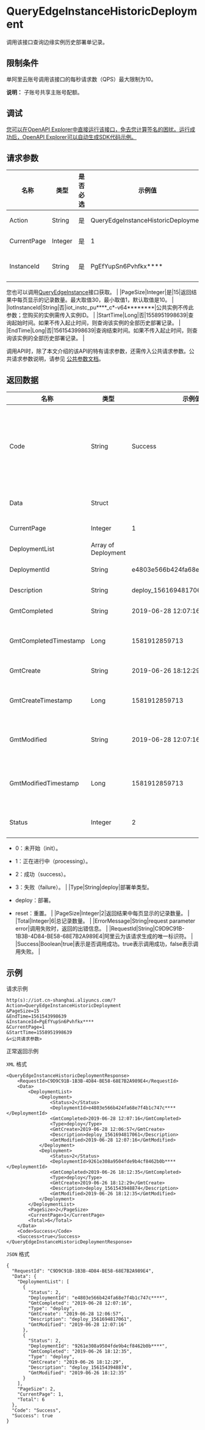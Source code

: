 # QueryEdgeInstanceHistoricDeployment

调用该接口查询边缘实例历史部署单记录。

## 限制条件

单阿里云账号调用该接口的每秒请求数（QPS）最大限制为10。

**说明：** 子账号共享主账号配额。

## 调试

[您可以在OpenAPI Explorer中直接运行该接口，免去您计算签名的困扰。运行成功后，OpenAPI Explorer可以自动生成SDK代码示例。](https://api.aliyun.com/#product=Iot&api=QueryEdgeInstanceHistoricDeployment&type=RPC&version=2018-01-20)

## 请求参数

|名称|类型|是否必选|示例值|描述|
|--|--|----|---|--|
|Action|String|是|QueryEdgeInstanceHistoricDeployment|系统规定参数。取值：QueryEdgeInstanceHistoricDeployment。 |
|CurrentPage|Integer|是|1|从返回结果中的第几页开始显示。最小取值为1。 |
|InstanceId|String|是|PgEfYupSn6Pvhfkx\*\*\*\*|边缘实例ID。在物联网平台控制台的**边缘计算** \> **边缘实例**页面中，鼠标悬浮在目标边缘实例名称上获取ID。

 您也可以调用[QueryEdgeInstance](~~135214~~)接口获取。 |
|PageSize|Integer|是|15|返回结果中每页显示的记录数量。最大取值30，最小取值1，默认取值是10。 |
|IotInstanceId|String|否|iot\_instc\_pu\*\*\*\*\_c\*-v64\*\*\*\*\*\*\*\*|公共实例不传此参数；您购买的实例需传入实例ID。 |
|StartTime|Long|否|1558951998639|查询起始时间。如果不传入起止时间，则查询该实例的全部历史部署记录。 |
|EndTime|Long|否|1561543998639|查询结束时间。如果不传入起止时间，则查询该实例的全部历史部署记录。 |

调用API时，除了本文介绍的该API的特有请求参数，还需传入公共请求参数。公共请求参数说明，请参见 [公共参数文档](~~30561~~)。

## 返回数据

|名称|类型|示例值|描述|
|--|--|---|--|
|Code|String|Success|接口返回码。Success表示成功，其它表示错误码。详情请参见[错误码](~~135200~~)。 |
|Data|Struct| |调用成功时，返回的数据。 |
|CurrentPage|Integer|1|当前页码。 |
|DeploymentList|Array of Deployment| |边缘实例列表。 |
|DeploymentId|String|e4803e566b424fa68e7f4b1c747c\*\*\*\*|部署单ID。 |
|Description|String|deploy\_1561694817061|部署单描述。 |
|GmtCompleted|String|2019-06-28 12:07:16|部署单完成时间。 |
|GmtCompletedTimestamp|Long|1581912859713|部署单完成的Unix时间戳。 |
|GmtCreate|String|2019-06-26 18:12:29|创建部署单时间。 |
|GmtCreateTimestamp|Long|1581912859713|创建部署单的Unix时间戳。 |
|GmtModified|String|2019-06-28 12:07:16|最后一次更新部署单的时间。 |
|GmtModifiedTimestamp|Long|1581912859713|最后一次更新部署单的Unix时间戳。 |
|Status|Integer|2|实例的部署单状态。

 -   0：未开始（init）。
-   1：正在进行中（processing）。
-   2：成功（success）。
-   3：失败（failure）。 |
|Type|String|deploy|部署单类型。

 -   deploy：部署。
-   reset：重置。 |
|PageSize|Integer|2|返回结果中每页显示的记录数量。 |
|Total|Integer|6|总记录数量。 |
|ErrorMessage|String|request parameter error|调用失败时，返回的出错信息。 |
|RequestId|String|C9D9C91B-1B3B-4D84-BE58-68E7B2A989E4|阿里云为该请求生成的唯一标识符。 |
|Success|Boolean|true|表示是否调用成功。true表示调用成功，false表示调用失败。 |

## 示例

请求示例

```
http(s)://iot.cn-shanghai.aliyuncs.com/?Action=QueryEdgeInstanceHistoricDeployment
&PageSize=15
&EndTime=1561543998639
&InstanceId=PgEfYupSn6Pvhfkx****
&CurrentPage=1
&StartTime=1558951998639
&<公共请求参数>
```

正常返回示例

`XML` 格式

```
<QueryEdgeInstanceHistoricDeploymentResponse>
    <RequestId>C9D9C91B-1B3B-4D84-BE58-68E7B2A989E4</RequestId>
    <Data>
        <DeploymentList>
            <Deployment>
                <Status>2</Status>
                <DeploymentId>e4803e566b424fa68e7f4b1c747c****</DeploymentId>
                <GmtCompleted>2019-06-28 12:07:16</GmtCompleted>
                <Type>deploy</Type>
                <GmtCreate>2019-06-28 12:06:57</GmtCreate>
                <Description>deploy_1561694817061</Description>
                <GmtModified>2019-06-28 12:07:16</GmtModified>
            </Deployment>
            <Deployment>
                <Status>2</Status>
                <DeploymentId>9261e308a9504fde9b4cf8462b0b****</DeploymentId>
                <GmtCompleted>2019-06-26 18:12:35</GmtCompleted>
                <Type>deploy</Type>
                <GmtCreate>2019-06-26 18:12:29</GmtCreate>
                <Description>deploy_1561543948874</Description>
                <GmtModified>2019-06-26 18:12:35</GmtModified>
            </Deployment>
        </DeploymentList>
        <PageSize>2</PageSize>
        <CurrentPage>1</CurrentPage>
        <Total>6</Total>
    </Data>
    <Code>Success</Code>
    <Success>true</Success>
</QueryEdgeInstanceHistoricDeploymentResponse>
```

`JSON` 格式

```
{
  "RequestId": "C9D9C91B-1B3B-4D84-BE58-68E7B2A989E4",
  "Data": {
    "DeploymentList": [
      {
        "Status": 2,
        "DeploymentId": "e4803e566b424fa68e7f4b1c747c****",
        "GmtCompleted": "2019-06-28 12:07:16",
        "Type": "deploy",
        "GmtCreate": "2019-06-28 12:06:57",
        "Description": "deploy_1561694817061",
        "GmtModified": "2019-06-28 12:07:16"
      },
      {
        "Status": 2,
        "DeploymentId": "9261e308a9504fde9b4cf8462b0b****",
        "GmtCompleted": "2019-06-26 18:12:35",
        "Type": "deploy",
        "GmtCreate": "2019-06-26 18:12:29",
        "Description": "deploy_1561543948874",
        "GmtModified": "2019-06-26 18:12:35"
      }
    ],
    "PageSize": 2,
    "CurrentPage": 1,
    "Total": 6
  },
  "Code": "Success",
  "Success": true
}
```

